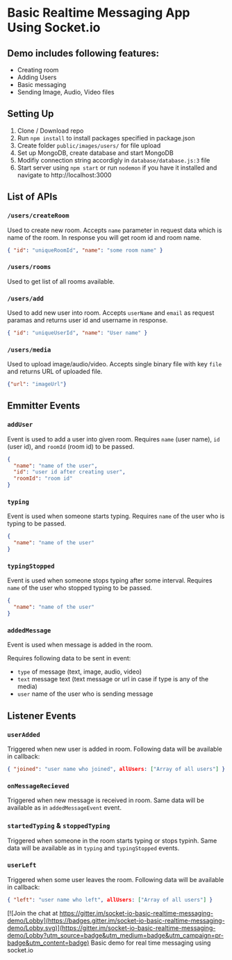 # Basic Realtime Messaging App Using Socket.io

## Demo includes following features:

- Creating room
- Adding Users
- Basic messaging
- Sending Image, Audio, Video files

## Setting Up

1. Clone / Download repo
2. Run `npm install` to install packages specified in package.json
3. Create folder `public/images/users/` for file upload
4. Set up MongoDB, create database and start MongoDB
5. Modifiy connection string accordigly in `database/database.js:3` file
6. Start server using `npm start` or run `nodemon` if you have it installed and navigate to http://localhost:3000

## List of APIs

### `/users/createRoom`

Used to create new room. Accepts `name` parameter in request data which is name of the room. In response you will get room id and room name.
```json
{ "id": "uniqueRoomId", "name": "some room name" }
```

### `/users/rooms`

Used to get list of all rooms available.

### `/users/add`

Used to add new user into room. Accepts `userName` and `email` as request paramas and returns user id and username in response.
```json
{ "id": "uniqueUserId", "name": "User name" }
```

### `/users/media`

Used to upload image/audio/video. Accepts single binary file with key `file` and returns URL of uploaded file.
```json
{"url": "imageUrl"}
```

## Emmitter Events

### `addUser`

Event is used to add a user into given room. Requires `name` (user name), `id` (user id), and `roomId` (room id) to be passed.

```json
{
  "name": "name of the user",
  "id": "user id after creating user",
  "roomId": "room id"
}
```

### `typing`

Event is used when someone starts typing. Requires `name` of the user who is typing to be passed.
```json
{
  "name": "name of the user"
}
```

### `typingStopped`

Event is used when someone stops typing after some interval. Requires `name` of the user who stopped typing to be passed.
```json
{
  "name": "name of the user"
}
```

### `addedMessage`

Event is used when message is added in the room.

Requires following data to be sent in event:

- `type` of message (text, image, audio, video)
- `text` message text (text message or url in case if type is any of the media)
- `user` name of the user who is sending message

## Listener Events

### `userAdded`

Triggered when new user is added in room. Following data will be available in callback:
```json
{ "joined": "user name who joined", allUsers: ["Array of all users"] }
```

### `onMessageRecieved`

Triggered when new message is received in room. Same data will be available as in `addedMessageEvent` event.

### `startedTyping` & `stoppedTyping`

Triggered when someone in the room starts typing or stops typinh. Same data will be available as in `typing` and `typingStopped` events.

### `userLeft`

Triggered when some user leaves the room. Following data will be available in callback:
```json
{ "left": "user name who left", allUsers: ["Array of all users"] }
```

[![Join the chat at https://gitter.im/socket-io-basic-realtime-messaging-demo/Lobby](https://badges.gitter.im/socket-io-basic-realtime-messaging-demo/Lobby.svg)](https://gitter.im/socket-io-basic-realtime-messaging-demo/Lobby?utm_source=badge&utm_medium=badge&utm_campaign=pr-badge&utm_content=badge)
Basic demo for real time messaging using socket.io